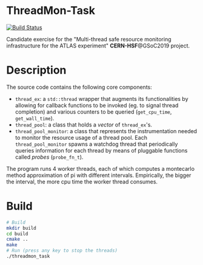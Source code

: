 # ThreadMon-Task
[![Build Status](https://travis-ci.com/ntauth/threadmon-task.svg?branch=master)](https://travis-ci.com/ntauth/threadmon-task)

Candidate exercise for the "Multi-thread safe resource monitoring infrastructure
for the ATLAS experiment" **CERN-HSF**@GSoC2019 project.

# Description
The source code contains the following core components:
- `thread_ex`: a `std::thread` wrapper that augments its functionalities by allowing for
    callback functions to be invoked (eg. to signal thread completion) and various counters
    to be queried (`get_cpu_time`, `get_wall_time`).
- `thread_pool`: a class that holds a *vector* of `thread_ex`'s.
- `thread_pool_monitor`: a class that represents the instrumentation needed to monitor
   the resource usage of a thread pool. Each `thread_pool_monitor` spawns a watchdog thread
   that periodically queries information for each thread by means of pluggable functions
   called *probes* (`probe_fn_t`).
   
The program runs 4 worker threads, each of which computes a montecarlo method approximation
of pi with different intervals. Empirically, the bigger the interval, the more cpu time the worker
thread consumes.

# Build
```bash
# Build
mkdir build
cd build
cmake ..
make
# Run (press any key to stop the threads)
./threadmon_task
````

